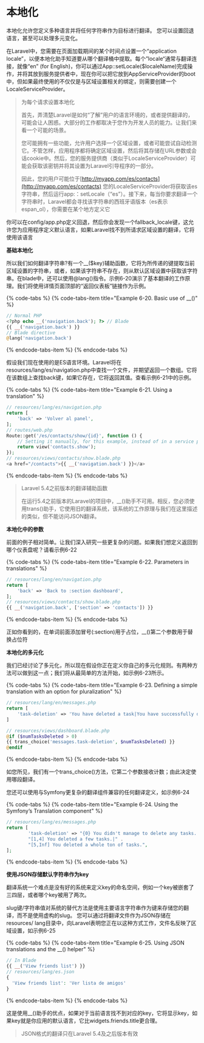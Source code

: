 # 本地化

本地化允许您定义多种语言并将任何字符串作为目标进行翻译。 您可以设置回退语言，甚至可以处理多元变化。

在Laravel中，您需要在页面加载期间的某个时间点设置一个“application locale”，以便本地化助手知道要从哪个翻译桶中提取。每个”locale“通常与翻译连接，就像“en” \(for English\)，你可以通过App::setLocale\($localeName\)完成操作，并将其放到服务提供者中，现在你可以把它放到AppServiceProvider的boot中，但如果最终使用的不仅仅是与区域设置相关的绑定，则需要创建一个LocaleServiceProvider。

> 为每个请求设置本地化
>
> 首先，弄清楚Laravel是如何“了解”用户的语言环境的，或者提供翻译的，可能会让人困惑。大部分的工作都取决于您作为开发人员的能力。让我们来看一个可能的场景。
>
> 您可能拥有一些功能，允许用户选择一个区域设置，或者可能尝试自动检测它。不管怎样，应用程序都将确定区域设置，然后将其存储在URL参数或会话cookie中。然后，您的服务提供商（类似于LocaleServiceProvider）可能会获取该密钥并将其设置为Laravel引导程序的一部分。
>
> 因此，您的用户可能位于[http://myapp.com/es/contacts](http://myapp.com/es/contacts) 您的LocaleServiceProvider将获取该es字符串，然后运行app:：setLocale（“es”）。接下来，每当你要求翻译一个字符串时，Laravel都会寻找该字符串的西班牙语版本（es表示espan\_ol），你需要在某个地方定义它

你可以在config/app.php定义回退，然后你会发现一个fallback\_locale键，这允许您为应用程序定义默认语言，如果Laravel找不到所请求区域设置的翻译，它将使用该语言

**基础本地化**

所以我们如何翻译字符串?有一个\_\_\($key\)辅助函数，它将为所传递的键提取当前区域设置的字符串，或者，如果该字符串不存在，则从默认区域设置中获取该字符串。在blade中，还可以使用@lang\(\)指令。示例6-20演示了基本翻译的工作原理。我们将使用详情页面顶部的“返回仪表板”链接作为示例。

{% code-tabs %}
{% code-tabs-item title="Example 6-20. Basic use of \_\_\(\)" %}
```php
// Normal PHP
<?php echo __('navigation.back'); ?> // Blade
{{ __('navigation.back') }}
// Blade directive
@lang('navigation.back')
```
{% endcode-tabs-item %}
{% endcode-tabs %}

假设我们现在使用的是ES语言环境。Laravel将在resources/lang/es/navigation.php中查找一个文件，并期望返回一个数组。它将在该数组上查找back键，如果它存在，它将返回其值。查看示例6-21中的示例。

{% code-tabs %}
{% code-tabs-item title="Example 6-21. Using a translation" %}
```php
// resources/lang/es/navigation.php
return [
    'back' => 'Volver al panel',
];
// routes/web.php
Route::get('/es/contacts/show/{id}', function () {
    // Setting it manually, for this example, instead of in a service provider App::setLocale('es');
    return view('contacts.show');
});
// resources/views/contacts/show.blade.php
<a href="/contacts">{{ __('navigation.back') }}</a>
```
{% endcode-tabs-item %}
{% endcode-tabs %}

> Laravel 5.4之前版本的翻译辅助函数
>
> 在运行5.4之前版本的Laravel的项目中，\_\_\(\)助手不可用。相反，您必须使用trans\(\)助手，它使用旧的翻译系统，该系统的工作原理与我们在这里描述的类似，但不能访问JSON翻译。

**本地化中的参数**

前面的例子相对简单。让我们深入研究一些更复杂的问题。如果我们想定义返回到哪个仪表盘呢？请看示例6-22

{% code-tabs %}
{% code-tabs-item title="Example 6-22. Parameters in translations" %}
```php
// resources/lang/en/navigation.php
return [
    'back' => 'Back to :section dashboard',
];
// resources/views/contacts/show.blade.php
{{ __('navigation.back', ['section' => 'contacts']) }}
```
{% endcode-tabs-item %}
{% endcode-tabs %}

正如你看到的，在单词前面添加冒号\(:section\)用于占位，\_\_\(\)第二个参数用于替换占位符

**本地化的多元化**

我们已经讨论了多元化，所以现在假设你正在定义你自己的多元化规则。有两种方法可以做到这一点；我们将从最简单的方法开始，如示例6-23所示。

{% code-tabs %}
{% code-tabs-item title="Example 6-23. Defining a simple translation with an option for pluralization" %}
```php
// resources/lang/en/messages.php
return [
    'task-deletion' => 'You have deleted a task|You have successfully deleted tasks',
]

// resources/views/dashboard.blade.php
@if ($numTasksDeleted > 0)
{{ trans_choice('messages.task-deletion', $numTasksDeleted) }}
@endif
```
{% endcode-tabs-item %}
{% endcode-tabs %}

如您所见，我们有一个trans\_choice\(\)方法，它第二个参数接收计数；由此决定使用哪段翻译。

您还可以使用与Symfony更复杂的翻译组件兼容的任何翻译定义，如示例6-24

{% code-tabs %}
{% code-tabs-item title="Example 6-24. Using the Symfony’s Translation component" %}
```php
// resources/lang/es/messages.php
return [
        'task-deletion' => "{0} You didn't manage to delete any tasks.|" .
        "[1,4] You deleted a few tasks.|" .
        "[5,Inf] You deleted a whole ton of tasks.",
];
```
{% endcode-tabs-item %}
{% endcode-tabs %}

**使用JSON存储默认字符串作为key**

翻译系统一个难点是没有好的系统来定义key的命名空间，例如一个key被嵌套了三四层，或者哪个key被用了两次。

slug键/字符串值对系统的替代方法是使用主要语言字符串作为键来存储您的翻译，而不是使用虚构的slug。 您可以通过将翻译文件作为JSON存储在resources/ lang目录中，向Laravel表明您正在以这种方式工作，文件名反映了区域设置，如示例6-25

{% code-tabs %}
{% code-tabs-item title="Example 6-25. Using JSON translations and the \_\_\(\) helper" %}
```php
// In Blade
{{ __('View friends list') }}
// resources/lang/es.json
{
  'View friends list': 'Ver lista de amigos'
}
```
{% endcode-tabs-item %}
{% endcode-tabs %}

这是使用\_\_\(\)助手的优点，如果对于当前语言找不到对应的key，它将显示key，如果key就是你应用的默认语言，它比widgets.friends.title更合理。

> JSON格式的翻译只在Laravel 5.4及之后版本有效

